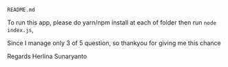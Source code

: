 `README.md`

To run this app, please do yarn/npm install at each of folder
then run ```node index.js```,

Since I manage only 3 of 5 question, 
so thankyou for giving me this chance


Regards 
Herlina Sunaryanto
